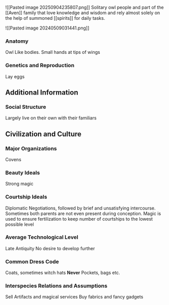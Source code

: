 ![[Pasted image 20250904235807.png]]
Solitary owl people and part of the [[Aven]] family that love knowledge and wisdom and rely almost solely on the help of summoned [[spirits]] for daily tasks.

![[Pasted image 20240509031441.png]]
### Anatomy
Owl Like bodies. Small hands at tips of wings
### Genetics and Reproduction
Lay eggs
## Additional Information
### Social Structure
Largely live on their own with their familiars
## Civilization and Culture
### Major Organizations
Covens
### Beauty Ideals
Strong magic
### Courtship Ideals
Diplomatic Negotiations, followed by brief and unsatisfying intercourse. Sometimes both parents are not even present during conception. Magic is used to ensure fertilization to keep number of courtships to the lowest possible level
### Average Technological Level
Late Antiquity No desire to develop further
### Common Dress Code
Coats, sometimes witch hats **Never** Pockets, bags etc.
### Interspecies Relations and Assumptions
Sell Artifacts and magical services Buy fabrics and fancy gadgets